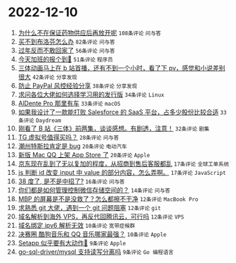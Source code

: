 # 2022-12-10

1. [为什么不在保证药物供应后再放开呢](https://www.v2ex.com/t/901531) `108条评论` `问与答`
1. [买不到布洛芬怎么办](https://www.v2ex.com/t/901507) `82条评论` `问与答`
1. [过年反而不敢回家了](https://www.v2ex.com/t/901483) `56条评论` `问与答`
1. [今天加班的报个到🙋‍](https://www.v2ex.com/t/901489) `51条评论` `程序员`
1. [三体动画马上在 b 站首播，还有不到一个小时，看了下 pv，感觉和小说差别很大](https://www.v2ex.com/t/901482) `42条评论` `分享发现`
1. [防止 PayPal 风控经验分享](https://www.v2ex.com/t/901493) `38条评论` `分享发现`
1. [求问各位大佬如何选择学习用的发行版](https://www.v2ex.com/t/901479) `34条评论` `Linux`
1. [AlDente Pro 那里有车](https://www.v2ex.com/t/901505) `33条评论` `macOS`
1. [如果我设计了一款能打败 Salesforce 的 SaaS 平台，占多少股份比较合适](https://www.v2ex.com/t/901529) `33条评论` `Daydream`
1. [刚看了 B 站《三体》前两集，谈谈感想。有剧透，注意！](https://www.v2ex.com/t/901528) `32条评论` `剧集`
1. [TG 虚拟号值得买吗？](https://www.v2ex.com/t/901581) `28条评论` `问与答`
1. [潮州特斯拉肯定是 bug](https://www.v2ex.com/t/901595) `20条评论` `电动汽车`
1. [新版 Mac QQ 上架 App Store 了](https://www.v2ex.com/t/901526) `20条评论` `Apple`
1. [京东现在乱到了无以复加的程度，从招商到售后客服都乱](https://www.v2ex.com/t/901537) `17条评论` `全球工单系统`
1. [js 判断 id 改变 input 中 value 的部分内容，怎么弄啊。](https://www.v2ex.com/t/901476) `17条评论` `JavaScript`
1. [38 度了, 是不是中招了?](https://www.v2ex.com/t/901594) `16条评论` `问与答`
1. [你们都是如何管理控制微信存储空间的？](https://www.v2ex.com/t/901478) `14条评论` `问与答`
1. [MBP 的屏幕是不是没救了？怎么都擦不干净](https://www.v2ex.com/t/901572) `12条评论` `MacBook Pro`
1. [求熟悉 git 大佬，遇到一个 git 问题阻塞](https://www.v2ex.com/t/901504) `12条评论` `git`
1. [域名解析到海外 VPS，再反代回腾讯云，可行吗](https://www.v2ex.com/t/901494) `12条评论` `VPS`
1. [域名绑定 ipv6 解析无效](https://www.v2ex.com/t/901554) `10条评论` `宽带症候群`
1. [决赛圈 酷狗音乐和 QQ 音乐哪家最强？](https://www.v2ex.com/t/901523) `10条评论` `Apple`
1. [Setapp 似乎要有大动作🤔](https://www.v2ex.com/t/901532) `9条评论` `Apple`
1. [go-sql-driver/mysql 支持读写分离吗](https://www.v2ex.com/t/901500) `9条评论` `Go 编程语言`
